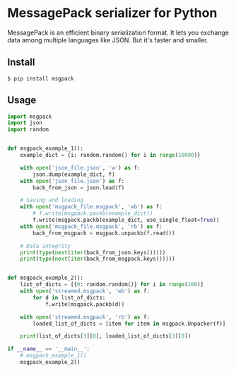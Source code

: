 # MessagePack serializer for Python

MessagePack is an efficient binary serialization format. It lets you exchange data among multiple languages like JSON. But it's faster and smaller.

## Install

```
$ pip install msgpack
```

## Usage

```python
import msgpack
import json
import random


def msgpack_example_1():
    example_dict = {i: random.random() for i in range(10000)}

    with open('json_file.json', 'w') as f:
        json.dump(example_dict, f)
    with open('json_file.json') as f:
        back_from_json = json.load(f)

    # Saving and loading
    with open('msgpack_file.msgpack', 'wb') as f:
        # f.write(msgpack.packb(example_dict))
        f.write(msgpack.packb(example_dict, use_single_float=True))
    with open('msgpack_file.msgpack', 'rb') as f:
        back_from_msgpack = msgpack.unpackb(f.read())

    # Data integrity
    print(type(next(iter(back_from_json.keys()))))
    print(type(next(iter(back_from_msgpack.keys()))))


def msgpack_example_2():
    list_of_dicts = [{0: random.random()} for i in range(100)]
    with open('streamed.msgpack', 'wb') as f:
        for d in list_of_dicts:
            f.write(msgpack.packb(d))

    with open('streamed.msgpack', 'rb') as f:
        loaded_list_of_dicts = [item for item in msgpack.Unpacker(f)]

    print(list_of_dicts[3][0], loaded_list_of_dicts[3][0])

if __name__ == '__main__':
    # msgpack_example_1()
    msgpack_example_2()
```
